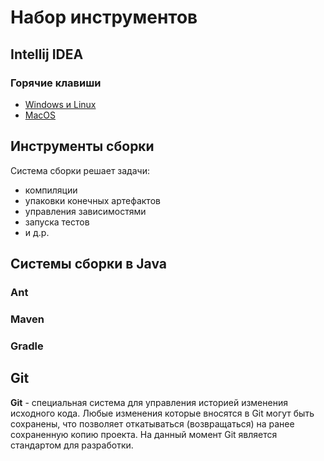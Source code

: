 # Набор инструментов

## Intellij IDEA

### Горячие клавиши

- [Windows и Linux](https://www.jetbrains.com/help/idea/reference-keymap-win-default.html)
- [MacOS](https://www.jetbrains.com/help/idea/reference-keymap-mac-default.html)

## Инструменты сборки

Система сборки решает задачи:

- компиляции
- упаковки конечных артефактов
- управления зависимостями
- запуска тестов
- и д.р.

## Системы сборки в Java

### Ant
### Maven
### Gradle

## Git

**Git** - специальная система для управления историей изменения исходного кода. Любые изменения которые вносятся в Git могут
быть сохранены, что позволяет откатываться (возвращаться) на ранее сохраненную копию проекта. На данный момент Git
является стандартом для разработки.
